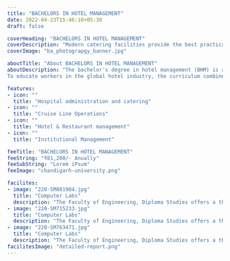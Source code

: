 ```yaml
---
title: "BACHELORS IN HOTEL MANAGEMENT"
date: 2022-04-23T15:46:10+05:30
draft: false

coverHeading: "BACHELORS IN HOTEL MANAGEMENT"
coverDescription: "Modern catering facilities provide the best practical experience"
coverImage: "ba_photograpgy_banner.jpg"

aboutTitle: "About BACHELORS IN HOTEL MANAGEMENT"
aboutDescription: "The bachelor's degree in hotel management (BHM) is a four-year undergraduate curriculum divided into eight semesters. The curriculum is intended to impart knowledge of major departments in the hotel industry. In the last year, students have had the opportunity to specialise in an area of interest.
To educate workers in the global hotel industry, the curriculum combines academic competence and hands-on practical learning through our extensive industry reach. Through on-campus lectures, workshops, and off-campus industrial excursions, students get the opportunity to learn from industry experts."

features:
- icon: ""
  title: "Hospital administration and catering"
- icon: ""
  title: "Cruise Line Operations"
- icon: ""
  title: "Hotel & Restaurant management"
- icon: ""
  title: "Institutional Management"

feeTitle: "BACHELORS IN HOTEL MANAGEMENT"
feeString: "₹81,200/- Anually"
feeSubString: "Lorem iPsum"
feeImage: "chandigarh-university.png"

facilites:
- image: "220-SM881904.jpg"
  title: "Computer Labs"
  description: "The Faculty of Engineering, Diploma Studies offers a three year diploma program in Aeronautical Engineering"
- image: "220-SM715233.jpg"
  title: "Computer Labs"
  description: "The Faculty of Engineering, Diploma Studies offers a three year diploma program in Aeronautical Engineering"
- image: "220-SM763471.jpg"
  title: "Computer Labs"
  description: "The Faculty of Engineering, Diploma Studies offers a three year diploma program in Aeronautical Engineering"
facilitesImage: "detailed-report.png"
---
```


